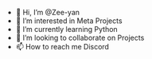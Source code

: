 - 👋 Hi, I’m @Zee-yan
- 👀 I’m interested in Meta Projects
- 🌱 I’m currently learning Python
- 💞️ I’m looking to collaborate on Projects
- 📫 How to reach me Discord

<!---
Gyaneshp/Gyaneshp is a ✨ special ✨ repository because its `README.md` (this file) appears on your GitHub profile.
You can click the Preview link to take a look at your changes.
--->
